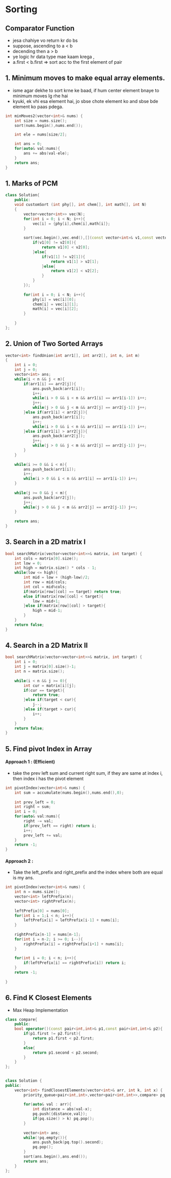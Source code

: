 # Sorting

## Comparator Function
- jesa chahiye vo return kr do bs
- suppose, ascending to a < b
- decending then a > b
- ye logic hr data type mae kaam krega ,
- a.first < b.first => sort acc to the first element of pair

## 1. Minimum moves to make equal array elements.

- isme agar dekhe to sort krne ke baad, if hum center element bnaye to minimum moves lg rhe hai
- kyuki, ek vhi esa element hai, jo sbse chote element ko and sbse bde element ko paas pdega.

```cpp
int minMoves2(vector<int>& nums) {
    int size = nums.size();
    sort(nums.begin(),nums.end());

    int ele = nums[size/2];

    int ans = 0;
    for(auto& val:nums){
        ans += abs(val-ele);
    }
    return ans;
}
```

## 1. Marks of PCM

```cpp
class Solution{
    public:
    void customSort (int phy[], int chem[], int math[], int N)
    {
        vector<vector<int>> vec(N);
        for(int i = 0; i < N; i++){
            vec[i] = {phy[i],chem[i],math[i]};
        }
        
        sort(vec.begin(),vec.end(),[](const vector<int>& v1,const vector<int>& v2){
            if(v1[0] != v2[0]){
                return v1[0] < v2[0];
            }else{
                if(v1[1] != v2[1]){
                    return v1[1] > v2[1];
                }else{
                    return v1[2] < v2[2];
                }
            }
        });
        
        for(int i = 0; i < N; i++){
            phy[i] = vec[i][0];
            chem[i] = vec[i][1];
            math[i] = vec[i][2];
        }
        
    } 
};
```


## 2. Union of Two Sorted Arrays

```cpp
vector<int> findUnion(int arr1[], int arr2[], int n, int m)
{
    int i = 0;
    int j = 0;
    vector<int> ans;
    while(i < n && j < m){
        if(arr1[i] == arr2[j]){
            ans.push_back(arr1[i]);
            i++;
            while(i > 0 && i < n && arr1[i] == arr1[i-1]) i++;
            j++;
            while(j > 0 && j < m && arr2[j] == arr2[j-1]) j++;
        }else if(arr1[i] < arr2[j]){
            ans.push_back(arr1[i]);
            i++;
            while(i > 0 && i < n && arr1[i] == arr1[i-1]) i++;
        }else if(arr1[i] > arr2[j]){
            ans.push_back(arr2[j]);
            j++;
            while(j > 0 && j < m && arr2[j] == arr2[j-1]) j++;
        }
    }
    
    while(i >= 0 && i < n){
        ans.push_back(arr1[i]);
        i++;
        while(i > 0 && i < n && arr1[i] == arr1[i-1]) i++;
    }
    
    while(j >= 0 && j < m){
        ans.push_back(arr2[j]);
        j++;
        while(j > 0 && j < m && arr2[j] == arr2[j-1]) j++;
    }
    
    return ans;
}
```

## 3. Search in a 2D matrix I

```cpp
bool searchMatrix(vector<vector<int>>& matrix, int target) {
    int cols = matrix[0].size();
    int low = 0;
    int high = matrix.size() * cols - 1;
    while(low <= high){
        int mid = low + (high-low)/2;
        int row = mid/cols;
        int col = mid%cols;
        if(matrix[row][col] == target) return true;
        else if(matrix[row][col] < target){
            low = mid+1;
        }else if(matrix[row][col] > target){
            high = mid-1;
        }
    }
    return false;
}
```

## 4. Search in a 2D Matrix II

```cpp
bool searchMatrix(vector<vector<int>>& matrix, int target) {
    int i = 0;
    int j = matrix[0].size()-1;
    int n = matrix.size();
    
    while(i < n && j >= 0){
        int cur = matrix[i][j];
        if(cur == target){
            return true;
        }else if(target < cur){
            j--;
        }else if(target > cur){
            i++;
        }
    }
    return false;
}
```

## 5. Find pivot Index in Array

#### Approach 1 : (Efficient)

- take the prev left sum and current right sum, if they are same at index i, then index i has the pivot element

```cpp
int pivotIndex(vector<int>& nums) {
    int sum = accumulate(nums.begin(),nums.end(),0);
    
    int prev_left = 0;
    int right = sum;
    int i = 0;
    for(auto& val:nums){
        right -= val;
        if(prev_left == right) return i;
        i++;
        prev_left += val;
    }
    return -1;
}
```

#### Approach 2 : 
- Take the left_prefix and right_prefix and the index where both are equal is my ans.

```cpp
int pivotIndex(vector<int>& nums) {
    int n = nums.size();
    vector<int> leftPrefix(n);
    vector<int> rightPrefix(n);
    
    leftPrefix[0] = nums[0];
    for(int i = 1;i < n; i++){
        leftPrefix[i] = leftPrefix[i-1] + nums[i];
    }
    
    rightPrefix[n-1] = nums[n-1];
    for(int i = n-2; i >= 0; i--){
        rightPrefix[i] = rightPrefix[i+1] + nums[i];
    }
    
    for(int i = 0; i < n; i++){
        if(leftPrefix[i] == rightPrefix[i]) return i;
    }
    return -1;
    
}
```

## 6. Find K Closest Elements

- Max Heap Implementation

```cpp
class compare{
    public:
    bool operator()(const pair<int,int>& p1,const pair<int,int>& p2){
        if(p1.first != p2.first){
            return p1.first < p2.first;
        }
        else{
            return p1.second < p2.second;
        }
    }     
};
    

class Solution {
public:
    vector<int> findClosestElements(vector<int>& arr, int k, int x) {
        priority_queue<pair<int,int>,vector<pair<int,int>>,compare> pq;
        
        for(auto& val : arr){
            int distance = abs(val-x);
            pq.push({distance,val});
            if(pq.size() > k) pq.pop();
        }
        
        vector<int> ans;
        while(!pq.empty()){
            ans.push_back(pq.top().second);
            pq.pop();
        }
        sort(ans.begin(),ans.end());
        return ans;
    }
};
```

























